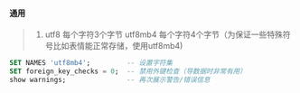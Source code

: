#### 通用
> 1. utf8 每个字符3个字节 utf8mb4 每个字符4个字节（为保证一些特殊符号比如表情能正常存储，使用utf8mb4)

```sql
SET NAMES 'utf8mb4';         -- 设置字符集
SET foreign_key_checks = 0;  -- 禁用外键检查（导数据时非常有用）
show warnings;               -- 再次展示警告/错误信息
```


